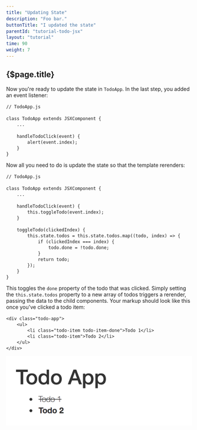 ```yaml
---
title: "Updating State"
description: "Foo bar."
buttonTitle: "I updated the state"
parentId: "tutorial-todo-jsx"
layout: "tutorial"
time: 90
weight: 7
---
```


## {$page.title}

Now you're ready to update the state in `TodoApp`. In the last step, you added
an event listener:

```text/jsx
// TodoApp.js

class TodoApp extends JSXComponent {
	...

	handleTodoClick(event) {
		alert(event.index);
	}
}
```

Now all you need to do is update the state so that the template rerenders:

```text/jsx
// TodoApp.js

class TodoApp extends JSXComponent {
	...

	handleTodoClick(event) {
		this.toggleTodo(event.index);
	}

	toggleTodo(clickedIndex) {
		this.state.todos = this.state.todos.map((todo, index) => {
			if (clickedIndex === index) {
				todo.done = !todo.done;
			}
			return todo;
		});
	}
}
```

This toggles the `done` property of the todo that was clicked. Simply setting the `this.state.todos` property to a new array of todos triggers a rerender, passing the data to the child components. Your markup should look like this once you've clicked a todo item:

```text/xml
<div class="todo-app">
	<ul>
		<li class="todo-item todo-item-done">Todo 1</li>
		<li class="todo-item">Todo 2</li>
	</ul>
</div>
```

![Completed Todo](/images/tutorials/todo-app/completed_todo.png "Completed Todo")
